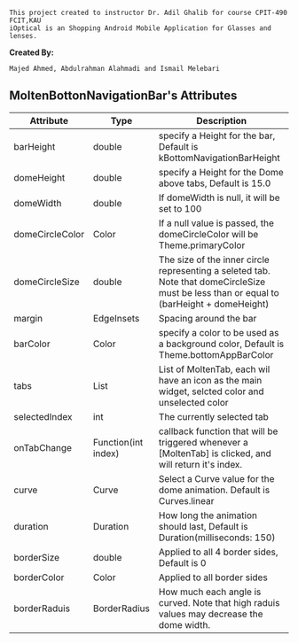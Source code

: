 ```
This project created to instructor Dr. Adil Ghalib for course CPIT-490 FCIT,KAU
iOptical is an Shopping Android Mobile Application for Glasses and lenses.
```
<b> Created By: </b>
```
Majed Ahmed, Abdulrahman Alahmadi and Ismail Melebari
```
## MoltenBottonNavigationBar's Attributes

| Attribute     | Type          | Description   |
| ------------- | ------------- | ------------- |
| barHeight     | double        | specify a Height for the bar, Default is kBottomNavigationBarHeight  |
| domeHeight     | double        | specify a Height for the Dome above tabs, Default is 15.0  |
| domeWidth     | double        | If domeWidth is null, it will be set to 100  |
| domeCircleColor     | Color        | If a null value is passed, the domeCircleColor will be Theme.primaryColor  |
| domeCircleSize     | double        | The size of the inner circle representing a seleted tab. Note that domeCircleSize must be less than or equal to (barHeight + domeHeight)  |
| margin     | EdgeInsets        | Spacing around the bar  |
| barColor     | Color        | specify a color to be used as a background color, Default is Theme.bottomAppBarColor  |
| tabs     | List<MoltenTab>        | List of MoltenTab, each wil have an icon as the main widget, selcted color and unselected color  |
| selectedIndex     | int        | The currently selected tab  |
| onTabChange     | Function(int index)        | callback function that will be triggered whenever a [MoltenTab] is clicked, and will return it's index.  |
| curve     | Curve        | Select a Curve value for the dome animation. Default is Curves.linear  |
| duration     | Duration        | How long the animation should last, Default is Duration(milliseconds: 150)  |
| borderSize     | double        | Applied to all 4 border sides, Default is 0  |
| borderColor     | Color        | Applied to all border sides  |
| borderRaduis     | BorderRadius        | How much each angle is curved. Note that high raduis values may decrease the dome width. |
